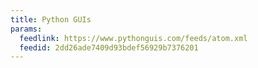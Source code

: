```yaml
---
title: Python GUIs
params:
  feedlink: https://www.pythonguis.com/feeds/atom.xml
  feedid: 2dd26ade7409d93bdef56929b7376201
---
```

